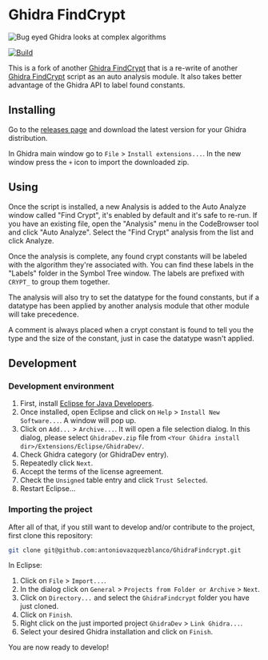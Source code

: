 # Ghidra FindCrypt

![Bug eyed Ghidra looks at complex algorithms](docs/findcrypt_logo.png)

[![Build](https://github.com/antoniovazquezblanco/GhidraFindcrypt/actions/workflows/main.yml/badge.svg)](https://github.com/antoniovazquezblanco/GhidraFindcrypt/actions/workflows/main.yml)

This is a fork of another [Ghidra FindCrypt](https://github.com/TorgoTorgo/ghidra-findcrypt) that is a re-write of another [Ghidra FindCrypt](https://github.com/d3v1l401/FindCrypt-Ghidra/) script as an auto analysis module. It also takes better advantage of the Ghidra API to label found constants.


## Installing

Go to the [releases page](https://github.com/antoniovazquezblanco/GhidraFindcrypt/releases) and download the latest version for your Ghidra distribution.

In Ghidra main window go to `File` > `Install extensions...`. In the new window press the `+` icon to import the downloaded zip.


## Using

Once the script is installed, a new Analysis is added to the Auto Analyze window called "Find Crypt", it's enabled by default and it's safe to re-run.
If you have an existing file, open the "Analysis" menu in the CodeBrowser tool and click "Auto Analyze".
Select the "Find Crypt" analysis from the list and click Analyze.

Once the analysis is complete, any found crypt constants will be labeled with the algorithm they're associated with.
You can find these labels in the "Labels" folder in the Symbol Tree window.
The labels are prefixed with `CRYPT_` to group them together.

The analysis will also try to set the datatype for the found constants, but if a datatype has been applied by another analysis module that other module will take precedence.

A comment is always placed when a crypt constant is found to tell you the type and the size of the constant, just in case the datatype wasn't applied.


## Development

### Development environment

1. First, install [Eclipse for Java Developers](https://www.eclipse.org/downloads/packages/).
2. Once installed, open Eclipse and click on `Help` > `Install New Software...`. A window will pop up.
3. Click on `Add...` > `Archive...`. It will open a file selection dialog. In this dialog, please select `GhidraDev.zip` file from `<Your Ghidra install dir>/Extensions/Eclipse/GhidraDev/`.
4. Check Ghidra category (or GhidraDev entry).
5. Repeatedly click `Next`.
6. Accept the terms of the license agreement.
7. Check the `Unsigned` table entry and click `Trust Selected`.
8. Restart Eclipse...

### Importing the project

After all of that, if you still want to develop and/or contribute to the project, first clone this repository:
```bash
git clone git@github.com:antoniovazquezblanco/GhidraFindcrypt.git
```

In Eclipse:
1. Click on `File` > `Import...`.
2. In the dialog click on `General` > `Projects from Folder or Archive` > `Next`.
3. Click on `Directory...` and select the `GhidraFindcrypt` folder you have just cloned.
4. Click on `Finish`.
5. Right click on the just imported project `GhidraDev` > `Link Ghidra...`.
6. Select your desired Ghidra installation and click on `Finish`.

You are now ready to develop!
